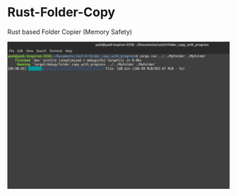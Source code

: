 # Rust-Folder-Copy

Rust based Folder Copier (Memory Safety)

![RustFolderCopy](./4-folder_copy_with_progress/copier.png)
